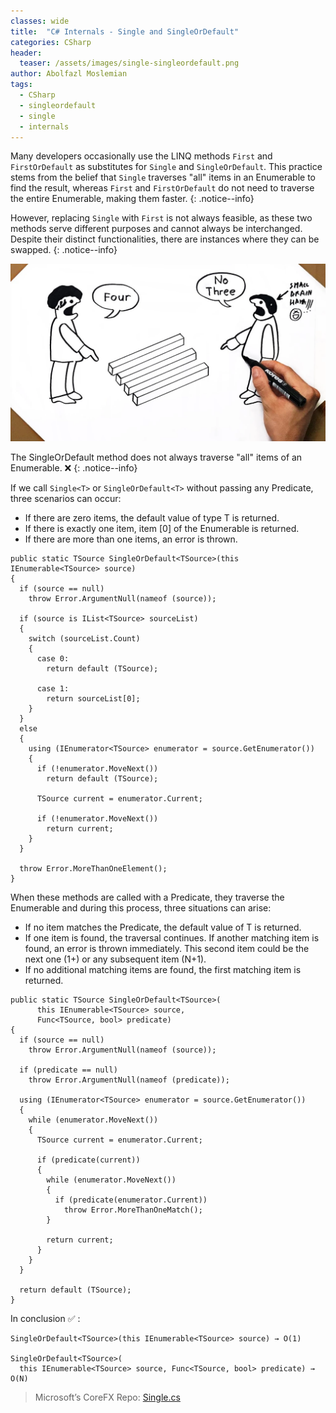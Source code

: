 ```yaml
---
classes: wide
title:  "C# Internals - Single and SingleOrDefault"
categories: CSharp
header:
  teaser: /assets/images/single-singleordefault.png
author: Abolfazl Moslemian
tags:
  - CSharp 
  - singleordefault
  - single
  - internals
---
```


Many developers occasionally use the LINQ methods `First` and `FirstOrDefault` as substitutes for `Single` and `SingleOrDefault`. This practice stems from the belief that `Single` traverses "all" items in an Enumerable to find the result, whereas `First` and `FirstOrDefault` do not need to traverse the entire Enumerable, making them faster.
{: .notice--info}

However, replacing `Single` with `First` is not always feasible, as these two methods serve different purposes and cannot always be interchanged. Despite their distinct functionalities, there are instances where they can be swapped.
{: .notice--info}

<img src="/assets/images/WrongAssumption.webp" alt="WrongAssumption" style="margin:auto">

The SingleOrDefault method does not always traverse "all" items of an Enumerable. ❌
{: .notice--info}

If we call `Single<T>` or `SingleOrDefault<T>` without passing any Predicate, three scenarios can occur:

- If there are zero items, the default value of type T is returned.
- If there is exactly one item, item [0] of the Enumerable is returned.
- If there are more than one items, an error is thrown.

```
public static TSource SingleOrDefault<TSource>(this IEnumerable<TSource> source)
{
  if (source == null)
    throw Error.ArgumentNull(nameof (source));
    
  if (source is IList<TSource> sourceList)
  {
    switch (sourceList.Count)
    {
      case 0:
        return default (TSource);
        
      case 1:
        return sourceList[0];
    }
  }
  else
  {
    using (IEnumerator<TSource> enumerator = source.GetEnumerator())
    {
      if (!enumerator.MoveNext())
        return default (TSource);
        
      TSource current = enumerator.Current;
      
      if (!enumerator.MoveNext())
        return current;
    }
  }
  
  throw Error.MoreThanOneElement();
}
```

When these methods are called with a Predicate, they traverse the Enumerable and during this process, three situations can arise:

- If no item matches the Predicate, the default value of T is returned.
- If one item is found, the traversal continues. If another matching item is found, an error is thrown immediately. This second item could be the next one (1+) or any subsequent item (N+1).
- If no additional matching items are found, the first matching item is returned.

```
public static TSource SingleOrDefault<TSource>(
      this IEnumerable<TSource> source,
      Func<TSource, bool> predicate)
{
  if (source == null)
    throw Error.ArgumentNull(nameof (source));
    
  if (predicate == null)
    throw Error.ArgumentNull(nameof (predicate));
    
  using (IEnumerator<TSource> enumerator = source.GetEnumerator())
  {
    while (enumerator.MoveNext())
    {
      TSource current = enumerator.Current;
      
      if (predicate(current))
      {
        while (enumerator.MoveNext())
        {
          if (predicate(enumerator.Current))
            throw Error.MoreThanOneMatch();
        }
        
        return current;
      }
    }
  }
  
  return default (TSource);
}
```

In conclusion ✅ :

```
SingleOrDefault<TSource>(this IEnumerable<TSource> source) → O(1)
    
SingleOrDefault<TSource>(
  this IEnumerable<TSource> source, Func<TSource, bool> predicate) → O(N)
```
> Microsoft’s CoreFX Repo: [Single.cs](https://github.com/dotnet/corefx/blob/master/src/System.Linq/src/System/Linq/Single.cs)

